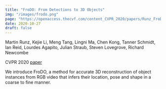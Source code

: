 ```yaml
---
title: "FroDO: From Detections to 3D Objects"
img: "/images/frodo.png"
page: "https://openaccess.thecvf.com/content_CVPR_2020/papers/Runz_FroDO_From_Detections_to_3D_Objects_CVPR_2020_paper.pdf"
date: 2020-10-27
draft: false
---
```

Martin Runz, Kejie Li, Meng Tang, Lingni Ma, Chen Kong, Tanner Schmidt, Ian Reid, Lourdes Agapito, Julian Straub, Steven Lovegrove, Richard Newcombe

CVPR 2020
[paper](https://openaccess.thecvf.com/content_CVPR_2020/papers/Runz_FroDO_From_Detections_to_3D_Objects_CVPR_2020_paper.pdf)

We introduce FroDO, a method for accurate 3D reconstruction of object instances from RGB video that infers their location, pose and shape in a coarse to fine manner. 
